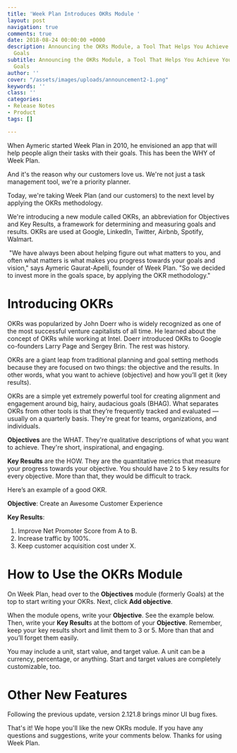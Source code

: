 ```yaml
---
title: 'Week Plan Introduces OKRs Module '
layout: post
navigation: true
comments: true
date: 2018-08-24 00:00:00 +0000
description: Announcing the OKRs Module, a Tool That Helps You Achieve Your Most Important
  Goals
subtitle: Announcing the OKRs Module, a Tool That Helps You Achieve Your Most Important
  Goals
author: ''
cover: "/assets/images/uploads/announcement2-1.png"
keywords: ''
class: ''
categories:
- Release Notes
- Product
tags: []

---
```

When Aymeric started Week Plan in 2010, he envisioned an app that will help people align their tasks with their goals. This has been the WHY of Week Plan. 

And it's the reason why our customers love us. We're not just a task management tool, we're a priority planner. 

Today, we're taking Week Plan (and our customers) to the next level by applying the OKRs methodology. 

We're introducing a new module called OKRs, an abbreviation for Objectives and Key Results, a framework for determining and measuring goals and results. OKRs are used at Google, LinkedIn, Twitter, Airbnb, Spotify, Walmart.

 "We have always been about helping figure out what matters to you, and often what matters is what makes you progress towards your goals and vision," says Aymeric Gaurat-Apelli, founder of Week Plan. "So we decided to invest more in the goals space, by applying the OKR methodology."

# Introducing OKRs

OKRs was popularized by John Doerr who is widely recognized as one of the most successful venture capitalists of all time. He learned about the concept of OKRs while working at Intel. Doerr introduced OKRs to Google co-founders Larry Page and Sergey Brin. The rest was history. 

OKRs are a giant leap from traditional planning and goal setting methods because they are focused on two things: the objective and the results. In other words, what you want to achieve (objective) and how you’ll get it (key results). 

OKRs are a simple yet extremely powerful tool for creating alignment and engagement around big, hairy, audacious goals (BHAG). What separates OKRs from other tools is that they’re frequently tracked and evaluated — usually on a quarterly basis. They're great for teams, organizations, and individuals. 

**Objectives** are the WHAT. They're qualitative descriptions of what you want to achieve. They're short, inspirational, and engaging. 

**Key Results** are the HOW. They are the quantitative metrics that measure your progress towards your objective. You should have 2 to 5 key results for every objective. More than that, they would be difficult to track.

Here’s an example of a good OKR.

**Objective**: Create an Awesome Customer Experience

**Key Results**:

1. Improve Net Promoter Score from A to B.
2. Increase traffic by 100%.
3. Keep customer acquisition cost under X.

# How to Use the OKRs Module

On Week Plan, head over to the **Objectives** module (formerly Goals) at the top to start writing your OKRs. Next, click **Add objective**.

When the module opens, write your **Objective**. See the example below. Then, write your **Key Result**s at the bottom of your **Objective**. Remember, keep your key results short and limit them to 3 or 5. More than that and you’ll forget them easily.

You may include a unit, start value, and target value. A unit can be a currency, percentage, or anything. Start and target values are completely customizable, too. 

# Other New Features 

Following the previous update, version 2.121.8 brings minor UI bug fixes.

That's it! We hope you'll like the new OKRs module. If you have any questions and suggestions, write your comments below. Thanks for using Week Plan. 
